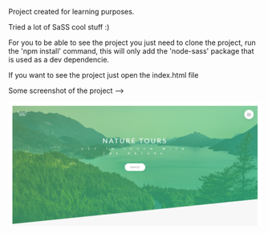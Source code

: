 Project created for learning purposes.

Tried a lot of SaSS cool stuff :)

For you to be able to see the project you just need to clone the project, run the 'npm install' command, this will only add the 'node-sass' package that is used as a dev dependencie.

If you want to see the project just open the index.html file

Some screenshot of the project -->

![](img/home.png)
